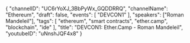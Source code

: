 {
    "channelID": "UC6rYoXJ_3BbPyWx_GQDDRRQ",
    "channelName": "Ethereum",
    "draft": false,
    "events": [
        "DEVCON1"
    ],
    "speakers": ["Roman Mandeleil"],
    "tags": [
        "ethereum",
        "smart contracts",
        "ether.camp",
        "blockchain",
        "ide"
    ],
    "title": "DEVCON1: Ether.Camp - Roman Mandeleil",
    "youtubeID": "uNnshJQF4x8"
}
